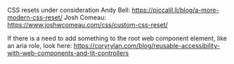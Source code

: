 CSS resets under consideration
Andy Bell: https://piccalil.li/blog/a-more-modern-css-reset/
Josh Comeau: https://www.joshwcomeau.com/css/custom-css-reset/

If there is a need to add something to the root web component element, like an aria role, look here: https://coryrylan.com/blog/reusable-accessibility-with-web-components-and-lit-controllers
